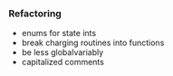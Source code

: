 ### Refactoring

* enums for state ints
* break charging routines into functions
* be less globalvariably
* capitalized comments

